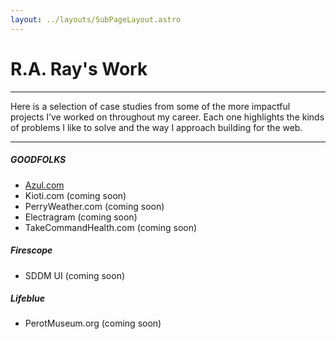 ```yaml
---
layout: ../layouts/SubPageLayout.astro
---
```


# R.A. Ray's Work

---

Here is a selection of case studies from some of the more impactful projects I’ve worked on throughout my career. Each one highlights the kinds of problems I like to solve and the way I approach building for the web.

---

##### GOODFOLKS
- [Azul.com](/work/azul/)
- Kioti.com (coming soon)
- PerryWeather.com (coming soon)
- Electragram (coming soon)
- TakeCommandHealth.com (coming soon)

##### Firescope
- SDDM UI (coming soon)

##### Lifeblue
- PerotMuseum.org (coming soon)
